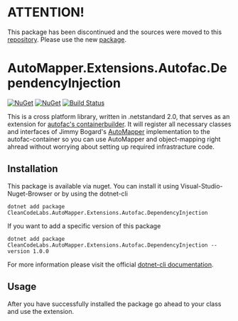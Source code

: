 # ATTENTION!

This package has been discontinued and the sources were moved to this [repository](https://github.com/cleancodelabs/AutoMapper.Contrib.Autofac.DependencyInjection). Please use the new [package](https://www.nuget.org/packages/AutoMapper.Contrib.Autofac.DependencyInjection).

# AutoMapper.Extensions.Autofac.DependencyInjection

[![NuGet](https://img.shields.io/nuget/dt/CleanCodeLabs.AutoMapper.Extensions.Autofac.DependencyInjection.svg)](https://www.nuget.org/packages/CleanCodeLabs.AutoMapper.Extensions.Autofac.DependencyInjection) 
[![NuGet](https://img.shields.io/nuget/vpre/CleanCodeLabs.AutoMapper.Extensions.Autofac.DependencyInjection.svg)](https://www.nuget.org/packages/CleanCodeLabs.AutoMapper.Extensions.Autofac.DependencyInjection)
[![Build Status](https://travis-ci.com/cleancodelabs/AutoMapper.Extensions.Autofac.DependencyInjection.svg?branch=master)](https://travis-ci.com/cleancodelabs/AutoMapper.Extensions.Autofac.DependencyInjection)

This is a cross platform library, written in .netstandard 2.0, that serves as an extension for [autofac's containerbuilder](https://autofac.org/).
It will register all necessary classes and interfaces of Jimmy Bogard's [AutoMapper](https://github.com/AutoMapper/AutoMapper) implementation to the autofac-container 
so you can use AutoMapper and object-mapping right ahread without worrying about setting up required infrastracture code.

## Installation

This package is available via nuget. You can install it using Visual-Studio-Nuget-Browser or by using the dotnet-cli

```
dotnet add package CleanCodeLabs.AutoMapper.Extensions.Autofac.DependencyInjection
```

If you want to add a specific version of this package

```
dotnet add package CleanCodeLabs.AutoMapper.Extensions.Autofac.DependencyInjection --version 1.0.0
```

For more information please visit the official [dotnet-cli documentation](https://docs.microsoft.com/en-us/dotnet/core/tools/dotnet-add-package).

## Usage

After you have successfully installed the package go ahead to your class and use the extension.
